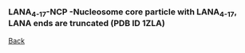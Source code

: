 ### LANA<sub>4-17</sub>-NCP -Nucleosome core particle with LANA<sub>4-17</sub>, LANA ends are truncated (PDB ID 1ZLA)
[Back](https://intbio.github.io/Oleinikov_et_al_2023)

<html lang="en">
  <head>
    <meta charset="utf-8">
    <style>
      .slidecontainer {
        width: 100%;
      }

      .slider {
        -webkit-appearance: none;
        width: 100%;
        height: 10px;
        background: #d3d3d3;
        outline: none;
        opacity: 0.7;
        -webkit-transition: .2s;
        transition: opacity .2s;
      }

      .slider:hover {
        opacity: 1;
      }

      .slider::-webkit-slider-thumb {
        -webkit-appearance: none;
        appearance: none;
        width: 15px;
        height: 15px;
        background: #222222;
        cursor: pointer;
      }

      .slider::-moz-range-thumb {
        width: 25px;
        height: 25px;
        background: #4CAF50;
        cursor: pointer;
      }

    </style>
  </head>

  <body>
<script src="https://d3js.org/d3.v4.js"></script>
<script src="https://unpkg.com/ngl@2.0.0-dev.35/dist/ngl.js"></script>
<script src="https://code.jquery.com/jquery-3.5.1.min.js" integrity="sha256-9/aliU8dGd2tb6OSsuzixeV4y/faTqgFtohetphbbj0=" crossorigin="anonymous"></script>
<script>
  var pdb="trj/lana_noends_for_web.pdb"
  var xtc="trj/lana_noends_for_web.xtc"
  var csvfile="dat/lana_noends_dist_unwrap.csv"
  var trjstep = 5;
  $(document).ready(function() {
    window.stage = new NGL.Stage("viewport0", {
      backgroundColor: "#FFFFFF"
    });
    window.stage.loadFile(pdb).then(function(nucl) {
      var aspectRatio = 2;
      var radius = 1.5;
      var radiusScale = 4;


      var hyper_scheme = NGL.ColormakerRegistry.addSelectionScheme([
        ["orange", ".CA"],
        ["blue", "_N"],
        ["red", "_O"],
        ["grey", "*"]
      ], "DA");
      var residues = NGL.ColormakerRegistry.addSelectionScheme([
        ["blue", "40 and ARG"],
	["lightcyan", "42 and ARG"],
	["cyan", "49 and ARG"],
        ["green", "41 and TYR"],
	["pink", "39 and HIS"],
        ["white", "*"]
      ], "protein");
      
      var shape = new NGL.Shape( "Axes" );
			shape.addArrow( [ 0, 0, -35 ], [ 0, 0, 35 ], [ 0.04, 0.8, 0.03 ], 2.0 );
      shape.addArrow( [ -58, 0, 0 ], [ 58, 0, 0 ], [ 0.8,0.06 ,0.102  ], 2.0 );
      shape.addArrow( [ 0, -55, 0 ], [ 0, 55, 0 ], [ 0.3, 0.3, 0.3 ], 2.0 );
      window.axes = stage.addComponentFromObject( shape );
      window.axes.addRepresentation( "buffer" );
      window.axes.autoView();
      window.axes.setVisibility(false);
      stage.animationControls.rotate([ 0, 1, 0, 0 ],0);
	  stage.setParameters({cameraType: "orthographic"});

      

      window.arg_lys_selection = nucl.addRepresentation('hyperball', {
        "sele": "(ARG or LYS) and not _H",
        color: hyper_scheme,
        radius: 3.5
      });
      window.arg_lys_selection.setVisibility(false);

      window.key_arg_selection = nucl.addRepresentation('hyperball', {
        "sele": "((:W :X and 8) or (:K and 9)) and not _H",
        color: hyper_scheme,
        radius: 3.5
      });
      window.key_arg_selection.setVisibility(false);

      window.acidic_patch_selection = nucl.addRepresentation('hyperball', {
        "sele": "(((56 61 64 90 81 92) and (:C :G)) or ((102 110) and (:D :H))) and not _H",
        color: hyper_scheme,
        radius: 3.5
      });
      window.acidic_patch_selection.setVisibility(false);
      
      window.dna_latch_selection = nucl.addRepresentation('hyperball', {
        "sele": "39-49 and (:A or :E) and not _H",
        color: residues,
        radius: 3.5
      });
      window.dna_latch_selection.setVisibility(false);
      
      //H3 39-49 - назвать H3 39-49 DNA latch


      nucl.addRepresentation('cartoon', {
        "sele": ":A :E",
        "color": 0x020AED,
        "aspectRatio": aspectRatio,
        'radiusScale': radiusScale,
        'radiusType': 'sstruc',
        "capped": true,
        'subdiv': 10,
        'diffuseInterior': false,
        'useInteriorColor': false
      });
      nucl.addRepresentation('cartoon', {
        "sele": ":B :F",
        "color": "green",
        "aspectRatio": aspectRatio,
        'radiusScale': radiusScale,
        'radiusType': 'sstruc',
        "capped": true,
        'subdiv': 10,
        'diffuseInterior': false,
        'useInteriorColor': false
      });
      nucl.addRepresentation('cartoon', {
        "sele": ":C :G",
        "color": 0xE0F705,
        "aspectRatio": aspectRatio,
        'radiusScale': radiusScale,
        'radiusType': 'sstruc',
        "capped": true,
        'subdiv': 10,
        'diffuseInterior': false,
        'useInteriorColor': false
      });
      nucl.addRepresentation('cartoon', {
        "sele": ":D :H",
        "color": 0xCE0000,
        "aspectRatio": aspectRatio,
        'radiusScale': radiusScale,
        'radiusType': 'sstruc',
        "capped": true,
        'subdiv': 10,
        'diffuseInterior': false,
        'useInteriorColor': false
      });
      nucl.addRepresentation('spacefill', {
        "sele": ":I and -72 and .C1'",
        "color": "steelblue",
        "radius":5,
        'diffuseInterior': false,
        'useInteriorColor': false
      });
      nucl.addRepresentation('spacefill', {
        "sele": ":J and -73 and .C1'",
        "color": "orange",
        "radius":5,
        'diffuseInterior': false,
        'useInteriorColor': false
      });
      nucl.addRepresentation('cartoon', {
        "sele": ":K",
        "color": 'magenta',
        "aspectRatio": aspectRatio,
        'radiusScale': radiusScale,
        'radiusType': 'sstruc',
        "capped": true,
        'subdiv': 10,
        'diffuseInterior': false,
        'useInteriorColor': false
      });
      window.nucl_cartoon = nucl.addRepresentation('cartoon', {
        "sele": "nucleic",
        "color": 'grey',
        "aspectRatio": aspectRatio,
        "radius": radius,
        "radiusSegments": 1,
        "capped": 0
      });
      window.nucl_base = nucl.addRepresentation('base', {
        "sele": "nucleic",
        "color": 'grey'
      });

      NGL.autoLoad(xtc).then(function(frames) {
        nucl.addTrajectory(frames);
        window.traj = nucl.trajList[0].trajectory;
        var player = new NGL.TrajectoryPlayer(window.traj, {
          start: 0,
          timeout: 1,
          mode: "once",
          interpolateType: "spline",
          step: 1,
          interpolateStep: 5
        });
        window.traj.signals.frameChanged.add(function() {
          var fnum = window.traj.currentFrame;
          $('#myRange')[0].value = fnum;
          $("#frame_counter")[0].innerHTML = (fnum * trjstep).toFixed(2);
          tooltipLine.attr('stroke', 'black')
            .attr('x1', x(fnum))
            .attr('x2', x(fnum))
            .attr('y1', 0)
            .attr('y2', height);
        });



        //window.player.play();
        $('#myRange')[0].setAttribute('max', window.traj.frames.length - 1)

      });
      nucl.autoView();

    });
    

    var slider = document.getElementById("myRange");
    var output = document.getElementById("frame_counter");
    output.innerHTML = slider.value;
    window.slider = slider;

    slider.oninput = function() {
      //output.innerHTML = (this.value*trjstep).toFixed(2);
      window.traj.player.pause();
      window.traj.setFrame(this.value);
      //tooltipLine.attr('stroke', 'black')
      //  .attr('x1', x(this.value))
      //  .attr('x2', x(this.value))
      //  .attr('y1', 0)
      //  .attr('y2', height);
    }


    $('input[type=checkbox][name=ref_str_check]').on('change', toggle_reference_structure);
    $('input[type=checkbox][name=arg_lys_check]').on('change', toggle_lys_arg_visibility);
    $('input[type=checkbox][name=latch_check]').on('change', toggle_latch_visibility);
    $('input[type=checkbox][name=key_arg_check]').on('change', toggle_key_arg_visibility);
    $('input[type=checkbox][name=acidic_patch_check]').on('change', toggle_acidic_patch_visibility);
    $('input[type=checkbox][name=highlight_DA_check]').on('change', toggle_DA_highlight);
    $('input[type=checkbox][name=ortho_check]').on('change', toggle_orthographic);
    $('input[type=checkbox][name=axes_check]').on('change', toggle_axes_visibility);
    


    function load_reference_structure() {
      window.ref_str_mol = window.stage.loadFile(pdb).then(function(nucl) {
        window.ref_str_mol = nucl;
        window.ref_str_repr_prot = nucl.addRepresentation('cartoon', {
          "sele": 'protein',
          "color": '#29d6d9',
          "aspectRatio": 2,
          'radiusScale': 4.1,
          'radiusType': 'sstruc',
          "aspectRatio": 2,
          "radiusSegments": 1,
          "capped": 0

        });
        window.ref_str_repr_nucl = nucl.addRepresentation('cartoon', {
          "sele": 'nucleic',
          "color": '#29d6d9',
          "aspectRatio": 2,
          "radius": 1.51,
          "radiusSegments": 1,
          "capped": 0
        });
        window.ref_str_repr_base = nucl.addRepresentation('base', {
          "sele": 'nucleic',
          "color": '#29d6d9'
        });
      })
    }

    function toggle_reference_structure() {
      var state = $(this).is(":checked");
      if (typeof window.ref_str_repr_prot == "undefined") {
        load_reference_structure();

      } else {
        window.ref_str_repr_prot.setVisibility(state);
        window.ref_str_repr_nucl.setVisibility(state);
        window.ref_str_repr_base.setVisibility(state)
      }


    }

    function toggle_DA_highlight() {
      var state = $(this).is(":checked");
      if (state === false) {
        window.nucl_cartoon.setColor('grey')
        window.nucl_base.setColor('grey')
      } else {
        var scheme = NGL.ColormakerRegistry.addSelectionScheme([
          ["pink", "DA"],
          ["grey", "*"]
        ], "DA");
        window.nucl_cartoon.setColor(scheme)
        window.nucl_base.setColor(scheme)

      }
    }

    function toggle_lys_arg_visibility() {
      var state = $(this).is(":checked");
      window.arg_lys_selection.setVisibility(state);
    }
    function toggle_key_arg_visibility() {
      var state = $(this).is(":checked");
      window.key_arg_selection.setVisibility(state);
    }
    function toggle_acidic_patch_visibility() {
      var state = $(this).is(":checked");
      window.acidic_patch_selection.setVisibility(state);
    }
    function toggle_latch_visibility() {
      var state = $(this).is(":checked");
      window.dna_latch_selection.setVisibility(state);
    }
    
    function toggle_axes_visibility() {
      var state = $(this).is(":checked");
      window.axes.setVisibility(state);
    }
    
    function toggle_orthographic() {
      var state = $(this).is(":checked");
      if ($(this).is(":checked")){
      	window.stage.setParameters({cameraType: "orthographic"})
        } else {
        window.stage.setParameters({cameraType: "perspective"})
        }
    }

    var margin = {
        top: 10,
        right: 30,
        bottom: 40,
        left: 60
      },
      width = 800 - margin.left - margin.right,
      height = 200 - margin.top - margin.bottom;

    // append the svg object to the body of the page
    var svg = d3.select("#my_dataviz")
      .append("svg")
      .attr("width", width + margin.left + margin.right)
      .attr("height", height + margin.top + margin.bottom)
      .append("g")
      .attr("transform",
        "translate(" + margin.left + "," + margin.top + ")");
    const tooltipLine = svg.append('line');
    var x = d3.scaleLinear();
    var y = d3.scaleLinear();
    //Read the data
    d3.csv(csvfile,

      // When reading the csv, I must format variables:

      // Now I can use this dataset:
      function(data) {
        data.forEach(function(d) {
          d.Frame = d.Frame / 5;
        });
        // Add X axis --> it is a date format

        x.domain([0, d3.max(data, function(d) {
            return +d.Frame;
          })])
          .range([0, width])

        svg.append("g")
          .attr("transform", "translate(0," + height + ")")
          .attr("class", "axis")
          .call(d3.axisBottom(x)
            .tickFormat(function(d) {
              return d / 0.2;
            }))

        // Add Y axis

        y.domain([0, Math.max(d3.max(data, function(d) {
            return +d.prox;
          }),
          d3.max(data, function(d) {
            return +d.dist;
          }))
          ])
          .range([height, 0]);
        svg.append("g")
          .call(d3.axisLeft(y));


        // Add the line
        svg.append("path")
          .datum(data)
          .attr("fill", "none")
          .attr("stroke", "steelblue")
          .attr("opacity", 0.4)
          .attr("stroke-width", 2)
          .attr("d", d3.line()
            .x(function(d) {
              return x(d.Frame)
            })
            .y(function(d) {
              return y(d.prox)
            })
          )
        svg.append("path")
          .datum(data)
          .attr("fill", "none")
          .attr("stroke", "orange")
          .attr("opacity", 0.4)
          .attr("stroke-width", 2)
          .attr("d", d3.line()
            .x(function(d) {
              return x(d.Frame)
            })
            .y(function(d) {
              return y(d.dist)
            })
          )
         svg.append("path")
          .datum(data)
          .attr("fill", "none")
          .attr("stroke", "steelblue")
          .attr("stroke-width", 3)
          .attr("d", d3.line()
            .x(function(d) {
              return x(d.Frame)
            })
            .y(function(d) {
              return y(d.prox_filtered)
            })
          )
         svg.append("path")
          .datum(data)
          .attr("fill", "none")
          .attr("stroke", "orange")
          .attr("stroke-width", 3)
          .attr("d", d3.line()
            .x(function(d) {
              return x(d.Frame)
            })
            .y(function(d) {
              return y(d.dist_filtered)
            })
          )
          svg.append("text")
          .attr("class", "x label")
          .attr("text-anchor", "end")
          .attr("x", width-width/2)
          .attr("y", height + 35)
          .text("Time, ns");
          
          svg.append("text")
          .attr("class", "y label")
          .attr("text-anchor", "end")
          .attr("y", -45)
          .attr("dy", ".75em")
          .attr("transform", "rotate(-90)")
          .text("Unwrapped base pairs");
          
        tipBox = svg.append('rect')
          .attr('width', width)
          .attr('height', height)
          .attr('opacity', 0)
          .on('mousemove', drawTooltip)
          .on('mouseout', removeTooltip);
        const tooltip = d3.select('#tooltip');


        function removeTooltip() {
          if (tooltip) tooltip.style('display', 'none');
        }

        function drawTooltip() {
          const frame = Math.floor((x.invert(d3.mouse(tipBox.node())[0])));
          window.traj.player.pause();
          window.traj.setFrame(frame);

          tooltipLine.attr('stroke', 'black')
            .attr('x1', x(frame))
            .attr('x2', x(frame))
            .attr('y1', 0)
            .attr('y2', height);
          tooltip.html('Proximal unwrap (smoothed): ' + Math.floor(data[frame*100].prox_filtered) + 'bp<br>Distal unwrap (smoothed): ' + Math.floor(data[frame*100].dist_filtered) + 'bp')
            .style('display', 'block')
            .style('left', d3.event.pageX + 20)
            .style('top', d3.event.pageY - 20)
          /*        .selectAll()
                  .data(data[frame])
                  .append('div')
                  .html(d => 1 ); */
        }
      })
  })



</script>
    <br>
    <p style="color:#020AED;font-size:22px;font-family:verdana;font-weight: bold;text-shadow: -1px 0 black, 0 1px black, 1px 0 black, 0 -1px black;display: inline">H3</p>
    <p style="color:#009933;font-size:22px;font-family:verdana;font-weight: bold;text-shadow: -1px 0 black, 0 1px black, 1px 0 black, 0 -1px black;display: inline">H4</p>
    <p style="color:#E0F705;font-size:22px;font-family:verdana;font-weight: bold;text-shadow: -1px 0 black, 0 1px black, 1px 0 black, 0 -1px black;display: inline">H2A</p>
    <p style="color:#CE0000;font-size:22px;font-family:verdana;font-weight: bold;text-shadow: -1px 0 black, 0 1px black, 1px 0 black, 0 -1px black;display: inline">H2B</p>
    <p style="color:#808080;font-size:22px;font-family:verdana;font-weight: bold;text-shadow: -1px 0 black, 0 1px black, 1px 0 black, 0 -1px black;display: inline">DNA</p>
    <p style="color:#ff00ff;font-size:22px;font-family:verdana;font-weight: bold;text-shadow: -1px 0 black, 0 1px black, 1px 0 black, 0 -1px black;display: inline">LANA<sub>4-17</sub></p>
    
    <br>
    <input class="form-check-input " type="checkbox" name="ref_str_check" value="" id="ref_str_check">
    <label class="form-check-label " for="ref_str_check">
      Show starting state
    </label>
    
    <input class="form-check-input " type="checkbox" name="ortho_check" value="" id="ortho_check" checked="true">
    <label class="form-check-label " for="ortho_check">
      Orthographic
    </label>
    
    <input class="form-check-input " type="checkbox" name="axes_check" value="" id="axes_check">
    <label class="form-check-label " for="ortho_check">
      Show axes
    </label>
    
    <br>
    <input class="form-check-input " type="checkbox" name="arg_lys_check" value="" id="arg_lys_check">
    <label class="form-check-label " for="arg_lys_check">
      Show ARG LYS
    </label>
    
    <input class="form-check-input " type="checkbox" name="latch_check" value="" id="latch_check">
    <label class="form-check-label " for="latch_check">
      Show H3 39-49 DNA latch
    </label>
        

    <input class="form-check-input " type="checkbox" name="highlight_DA_check" value="" id="highlight_DA_check">
    <label class="form-check-label " for="highlight_DA_check">
      Highlight ADE
    </label>

    <br>
    <input class="form-check-input " type="checkbox" name="acidic_patch_check" value="" id="acidic_patch_check">
    <label class="form-check-label " for="acidic_patch_check">
      Show acidic patch
    </label>

    <input class="form-check-input " type="checkbox" name="key_arg_check" value="" id="key_arg_check">
    <label class="form-check-label " for="key_arg_check">
      Show peptides' key ARG
    </label>

    <div id="viewport0" style="height:500px; border: thin solid black"></div>
    <div class="slidecontainer">
      <button type="submit" class="btn" name="play_button" data-toggle="button" id='play' onclick='window.traj.player.play();'>Play</button>
      <button type="submit" class="btn" name="play_button" data-toggle="button" id='pause' onclick='window.traj.player.pause();'>Pause</button>
      <input type="range" min="0" max="100" value="0" class="slider" id="myRange">
      <p>Time: <span id="frame_counter"></span> ns</p>

    </div>
    <h4>Number of detached DNA base pairs from each nucleosome end</h4>
    <div id='tooltip' style='position:absolute;background-color:lightgray;padding:5px'></div>
    <div id="my_dataviz"></div>


  </body>
</html>


